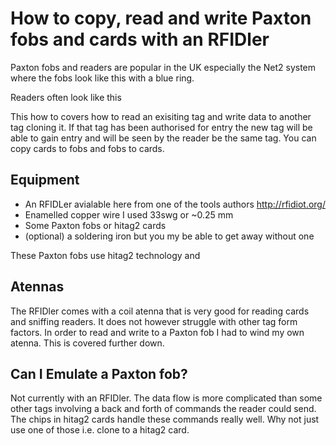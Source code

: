 # How to copy, read and write Paxton fobs and cards with an RFIDler

Paxton fobs and readers are popular in the UK especially the Net2 system where the fobs look like this with a blue ring.

Readers often look like this

This how to covers how to read an exisiting tag and write data to another tag cloning it. If that tag has been authorised for entry the new tag will be able to gain entry and will be seen by the reader be the same tag. You can copy cards to fobs and fobs to cards.

## Equipment
* An RFIDLer avialable here from one of the tools authors http://rfidiot.org/
* Enamelled copper wire I used 33swg or ~0.25 mm
* Some Paxton fobs or hitag2 cards
* (optional) a soldering iron but you my be able to get away without one

These Paxton fobs use hitag2 technology and 

## Atennas
The RFIDler comes with a coil atenna that is very good for reading cards and sniffing readers. It does not however struggle with other tag form factors. In order to read and write to a Paxton fob I had to wind my own atenna. This is covered further down.

## Can I Emulate a Paxton fob?
Not currently with an RFIDler. The data flow is more complicated than some other tags involving a back and forth of commands the reader could send. The chips in hitag2 cards handle these commands really well. Why not just use one of those i.e. clone to a hitag2 card.


